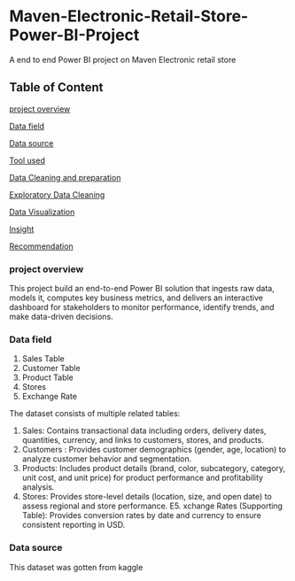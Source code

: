# Maven-Electronic-Retail-Store-Power-BI-Project
A end to end Power BI project on Maven Electronic retail store

Table of Content
---
[project overview](#project-overview)

[Data field](#Data-field)

[Data source](#Data-source)

[Tool used](Tool-used)

[Data Cleaning and preparation](Data-cleaning-and-preparation)

[Exploratory Data Cleaning](Exploratory-Data-Cleaning)

[Data Visualization](Data-Visualization)

[Insight](Insight)

[Recommendation](Recommendation)

### project overview
This project build an end-to-end Power BI solution that ingests raw data, models it, computes key business metrics, and delivers an interactive dashboard for stakeholders to monitor performance, identify trends, and make data-driven decisions.

### Data field

1. Sales Table
2. Customer Table
3. Product Table
4. Stores
5. Exchange Rate

The dataset consists of multiple related tables:

1. Sales: Contains transactional data including orders, delivery dates, quantities,
currency, and links to customers, stores, and products.
2. Customers : Provides customer demographics (gender, age, location) to analyze
customer behavior and segmentation.
3. Products: Includes product details (brand, color, subcategory, category, unit
cost, and unit price) for product performance and profitability analysis.
4. Stores: Provides store-level details (location, size, and open date) to assess
regional and store performance.
E5. xchange Rates (Supporting Table): Provides conversion rates by date and
currency to ensure consistent reporting in USD.

### Data source
This dataset was gotten from kaggle

